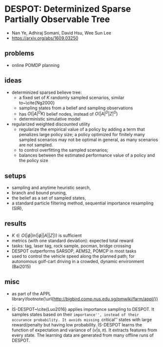 # DESPOT: Determinized Sparse Partially Observable Tree
* Nan Ye, Adhiraj Somani, David Hsu, Wee Sun Lee
* https://arxiv.org/abs/1609.03250

## problems
* online POMDP planning

## ideas
* determinized sparsed believe tree:
  * a fixed set of $K$ randomly sampled scenarios, similar to~\cite{Ng2000}
  * sampling states from a belief and sampling observations
  * has $O(|A|^D K)$ belief nodes, instead of $O(|A|^D |Z|^D)$
  * deterministic simulative model
* regularized weighted discounted utility
  * regularize the empirical value of a policy by adding a term that penalizes large policy size; 
    a policy optimized for finitely many sampled scenarios may not be optimal in general, as many scenarios are not sampled.
  * to control overfitting the sampled scenarios;
  * balances between the estimated performance value of a policy and the policy size

## setups
* sampling and anytime heuristic search,
* branch and bound pruning,
* the belief as a set of sampled states,
* a standard particle filtering method, sequential importance resampling (SIR),

## results
* $K \in O(|\phi| ln(|\phi||A||Z|))$ is sufficient
* metrics (with one standard deviation): expected total reward
* tasks: tag, laser tag, rock sample, pocman, bridge crossing
* DESPOT outperforms SARSOP, AEMS2, POMCP in most tasks
* used to control the vehicle speed along the planned path;
for autonomous golf-cart driving in a crowded, dynamic environment (Bai2015)

## misc
* as part of the APPL library\footnote{\url{http://bigbird.comp.nus.edu.sg/pmwiki/farm/appl/}}.
* IS-DESPOT~\cite{Luo2016} applies importance sampling to DESPOT.
It samples states based on their ``importance'', instead of their occurance probability.
It avoids missing ``critical'' states with large reward/penalty but having low probability.
IS-DESPOT learns the function of expectation and variance of $(v|s,\pi)$.
It extracts features from every state.
The learning data are generated from many offline runs of DESPOT.
